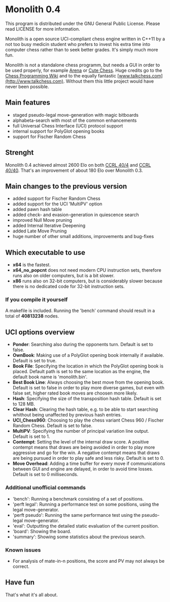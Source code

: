 # Monolith 0.4

This program is distributed under the GNU General Public License.
Please read LICENSE for more information.

Monolith is a open source UCI-compliant chess engine written in C++11 by a not too busy medicin student
who prefers to invest his extra time into computer chess rather than to seek better grades.
It's simply much more fun.

Monolith is not a standalone chess programm, but needs a GUI in order to be used properly,
for example [Arena](http://www.playwitharena.com) or [Cute Chess](https://github.com/cutechess/cutechess).
Huge credits go to the [Chess Programming Wiki](https://chessprogramming.wikispaces.com) and to the equally fantastic [www.talkchess.com](http://www.talkchess.com).
Without them this little project would have never been possible.


## Main features
- staged pseudo-legal move-generation with magic bitboards
- alphabeta-search with most of the common enhancements
- full Universal Chess Interface (UCI) protocol support
- internal support for PolyGlot opening books
- support for Fischer Random Chess


## Strenght
Monolith 0.4 achieved almost 2600 Elo on both [CCRL 40/4](http://www.computerchess.org.uk/ccrl/404/index.html) and [CCRL 40/40](http://www.computerchess.org.uk/ccrl/4040/index.html).
That's an improvement of about 180 Elo over Monolith 0.3.


## Main changes to the previous version
- added support for Fischer Random Chess
- added support for the UCI 'MultiPV' option
- added pawn hash table
- added check- and evasion-generation in quiescence search
- improved Null Move pruning
- added Internal Iterative Deepening
- added Late Move Pruning
- huge number of other small additions, improvements and bug-fixes


## Which executable to use
- **x64** is the fastest.
- **x64_no_popcnt** does not need modern CPU instruction sets, therefore runs also on older computers, but is a bit slower.
- **x86** runs also on 32-bit computers, but is considerably slower because there is no dedicated code for 32-bit instruction sets.


### If you compile it yourself
A makefile is included. Running the 'bench' command should result in a total of **40813238** nodes.


## UCI options overview
- **Ponder**: Searching also during the opponents turn. Default is set to false.
- **OwnBook**: Making use of a PolyGlot opening book internally if available. Default is set to true.
- **Book File**: Specifying the location in which the PolyGlot opening book is placed. Default path is set to the same location as the engine, the default book name is 'monolith.bin'.
- **Best Book Line**: Always choosing the best move from the opening book. Default is set to false in order to play more diverse games, but even with false set, higher rated book moves are choosen more likely.
- **Hash**: Specifying the size of the transposition hash table. Default is set to 128 MB.
- **Clear Hash**: Clearing the hash table, e.g. to be able to start searching whithout being unaffected by previous hash entries.
- **UCI_Chess960**: Choosing to play the chess variant Chess 960 / Fischer Random Chess. Default is set to false.
- **MultiPV**: Specifying the number of principal variation line output. Default is set to 1.
- **Contempt**: Setting the level of the internal draw score. A positive contempt means that draws are being avoided in order to play more aggressive and go for the win. A negative contempt means that draws are being pursued in order to play safe and less risky. Default is set to 0.
- **Move Overhead**: Adding a time buffer for every move if communications between GUI and engine are delayed, in order to avoid time losses. Default is set to 0 milliseconds.


### Additional unofficial commands
- 'bench': Running a benchmark consisting of a set of positions.
- 'perft legal': Running a performance test on some positions, using the legal move-generator.
- 'perft pseudo': Running the same performance test using the pseudo-legal move-generator.
- 'eval': Outputting the detailed static evaluation of the current position.
- 'board': Showing the board.
- 'summary': Showing some statistics about the previous search.


### Known issues
- For analysis of mate-in-n positions, the score and PV may not always be correct.


## Have fun
That's what it's all about.
